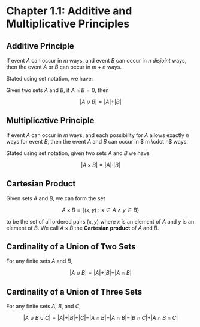 # Chapter 1.1: Additive and Multiplicative Principles 

## Additive Principle

If event $A$ can occur in $m$ ways, and event $B$ can occur in $n$ *disjoint*
ways, then the event $A$ or $B$ can occur in $m + n$ ways.

Stated using set notation, we have:

Given two sets $A$ and $B$, if $A \cap B = 0$, then

```math
\vert A \cup B \vert = \vert A \vert + \vert B \vert
```


## Multiplicative Principle

If event $A$ can occur in $m$ ways, and each possibility for $A$ allows exactly
$n$ ways for event $B$, then the event $A$ and $B$ can occur in
$ m \cdot n$ ways. 

Stated using set notation, given two sets $A$ and $B$ we have

```math
\vert A \times B \vert = \vert A \vert \cdot \vert B \vert
```


## Cartesian Product

Given sets $A$ and $B$, we can form the set

```math
A \times B = \{(x, y) : x \in A \land y \in B\}
```

to be the set of all ordered pairs $(x, y)$ where $x$ is an element of $A$ and
$y$ is an element of $B$. We call $A \times B$ the **Cartesian product** of
$A$ and $B$.


## Cardinality of a Union of Two Sets

For any finite sets $A$ and $B$,

```math
\vert A \cup B \vert = \vert A \vert + \vert B \vert - \vert A \cap B \vert
```


## Cardinality of a Union of Three Sets

For any finite sets $A$, $B$, and $C$,

```math
\vert A \cup B \cup C \vert = \vert A \vert + \vert B \vert + \vert C \vert
- \vert A \cap B \vert - \vert A \cap B \vert - \vert B \cap C \vert +
\vert A \cap B \cap C \vert
```
